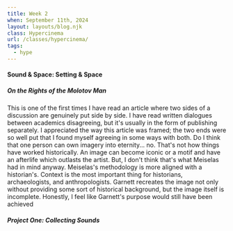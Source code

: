 ```yaml
---
title: Week 2
when: September 11th, 2024
layout: layouts/blog.njk
class: Hypercinema
url: /classes/hypercinema/
tags:
  - hype
---
```


#### Sound & Space: Setting & Space

##### On the Rights of the Molotov Man

This is one of the first times I have read an article where two sides of a discussion are genuinely put side by side.
I have read written dialogues between academics disagreeing, but it's usually in the form of publishing separately. I appreciated the way this article was
framed; the two ends were so well put that I found myself agreeing in some ways with both. Do I think that one person can own imagery into eternity... no. That's not how things have worked
historically. An image can become iconic or a motif and have an afterlife which outlasts the artist. But, I don't think that's what Meiselas had in mind anyway. Meiselas's methodology is more aligned with a
historian's. Context is the most important thing for historians, archaeologists, and anthropologists. Garnett recreates the image not only without providing some sort of historical background, but the image itself is incomplete. 
Honestly, I feel like Garnett's purpose would still have been achieved 

##### Project One: Collecting Sounds

